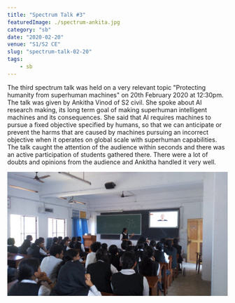 ```yaml
---
title: "Spectrum Talk #3"
featuredImage: ./spectrum-ankita.jpg
category: "sb"
date: "2020-02-20"
venue: "S1/S2 CE"
slug: "spectrum-talk-02-20"
tags:
    - sb
---
```


The third spectrum talk was held on a very relevant  topic "Protecting humanity from superhuman machines" on 20th February 2020 at 12:30pm. The talk was given by Ankitha Vinod of S2 civil. She spoke about AI research making, its long term goal of making superhuman intelligent machines and its consequences. She said that AI requires machines to pursue a fixed objective specified by humans, so that we can anticipate or prevent the harms that are caused by machines pursuing an incorrect objective when it operates on global scale with superhuman capabilities. The talk caught the attention of the audience within seconds and there was an active participation of students gathered there. There were a lot of doubts and opinions from the audience and Ankitha handled it very well.

![spectrum1](./spectrum-ankita1.jpg)
